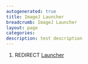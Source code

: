 ```yaml
---
autogenerated: true
title: ImageJ Launcher
breadcrumb: ImageJ Launcher
layout: page
categories: 
description: test description
---
```


1.  REDIRECT [Launcher](Launcher)
